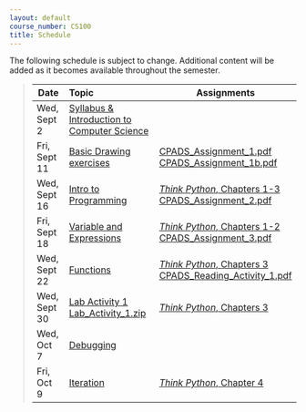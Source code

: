 ```yaml
---
layout: default
course_number: CS100
title: Schedule
---
```


The following schedule is subject to change.
Additional content will be added as it becomes available throughout the semester.


>| **Date**       | **Topic**                                                                                            |  **Assignments**                                                                           |
>| ---------------|:-----------------------------------------------------------------------------------------------------|--------------------------------------------------------------------------------------------|
>| Wed, Sept 2    |  [Syllabus & Introduction to Computer Science](lectures/lecture0_intro.pdf)                          |                                                                                            |
>| Fri, Sept 11   |  [Basic Drawing exercises](lectures/lecture1_drawing.pdf)                                            | [CPADS_Assignment_1.pdf](assign/CPADS_Assignment_1.pdf) <br /> [CPADS_Assignment_1b.pdf](assign/CPADS_Assignment_1b.pdf)                                 |
>| Wed, Sept 16   |  [Intro to Programming](lectures/lecture2_programming_intro.pdf)                                     | [*Think Python*, Chapters 1-3](http://greenteapress.com/thinkpython/thinkpython.html) <br /> [CPADS_Assignment_2.pdf](assign/CPADS_Assignment_2.pdf)     |
>| Fri, Sept 18   |  [Variable and Expressions](lectures/lecture3_variables_expressions.pdf)                             | [*Think Python*, Chapters 1-2](http://greenteapress.com/thinkpython/thinkpython.html) <br /> [CPADS_Assignment_3.pdf](assign/CPADS_Assignment_3.pdf)     |
>| Wed, Sept 22   |  [Functions](lectures/lecture4_functions.pdf)                                                        | [*Think Python*, Chapters 3](http://greenteapress.com/thinkpython/thinkpython.html) <br />  [CPADS_Reading_Activity_1.pdf](assign/CPADS_Reading_Activity_1.pdf)      |
>| Wed, Sept 30   |  [Lab Activity 1](assign/CPADS_Lab_Activity_1.pdf) <br /> [Lab_Activity_1.zip](assign/Lab_Activity_1.zip)   | [*Think Python*, Chapters 3](http://greenteapress.com/thinkpython/thinkpython.html)       |
>| Wed, Oct 7     |  [Debugging](lectures/lecture5_debugging.pdf)                                                        |       |
>| Fri, Oct 9     |  [Iteration](lectures/lecture6_iteration.pdf)                                                        | [*Think Python*, Chapter 4](http://greenteapress.com/thinkpython/thinkpython.html)      |

<!-- vim:set wrap: ­-->
<!-- vim:set linebreak: -->
<!-- vim:set nolist: -->
